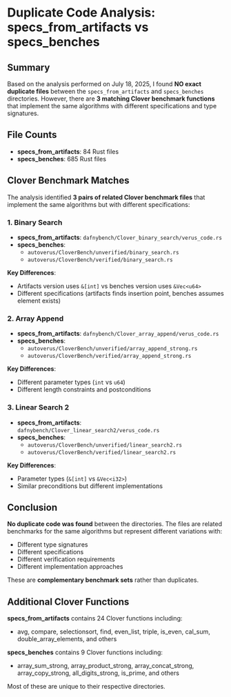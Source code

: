 # Duplicate Code Analysis: specs_from_artifacts vs specs_benches

## Summary

Based on the analysis performed on July 18, 2025, I found **NO exact duplicate files** between the `specs_from_artifacts` and `specs_benches` directories. However, there are **3 matching Clover benchmark functions** that implement the same algorithms with different specifications and type signatures.

## File Counts
- **specs_from_artifacts**: 84 Rust files
- **specs_benches**: 685 Rust files

## Clover Benchmark Matches

The analysis identified **3 pairs of related Clover benchmark files** that implement the same algorithms but with different specifications:

### 1. Binary Search
- **specs_from_artifacts**: `dafnybench/Clover_binary_search/verus_code.rs`
- **specs_benches**: 
  - `autoverus/CloverBench/unverified/binary_search.rs`
  - `autoverus/CloverBench/verified/binary_search.rs`

**Key Differences**:
- Artifacts version uses `&[int]` vs benches version uses `&Vec<u64>`
- Different specifications (artifacts finds insertion point, benches assumes element exists)

### 2. Array Append
- **specs_from_artifacts**: `dafnybench/Clover_array_append/verus_code.rs`
- **specs_benches**:
  - `autoverus/CloverBench/unverified/array_append_strong.rs`
  - `autoverus/CloverBench/verified/array_append_strong.rs`

**Key Differences**:
- Different parameter types (`int` vs `u64`)
- Different length constraints and postconditions

### 3. Linear Search 2
- **specs_from_artifacts**: `dafnybench/Clover_linear_search2/verus_code.rs`
- **specs_benches**:
  - `autoverus/CloverBench/unverified/linear_search2.rs`
  - `autoverus/CloverBench/verified/linear_search2.rs`

**Key Differences**:
- Parameter types (`&[int]` vs `&Vec<i32>`)
- Similar preconditions but different implementations

## Conclusion

**No duplicate code was found** between the directories. The files are related benchmarks for the same algorithms but represent different variations with:
- Different type signatures
- Different specifications
- Different verification requirements
- Different implementation approaches

These are **complementary benchmark sets** rather than duplicates.

## Additional Clover Functions

**specs_from_artifacts** contains 24 Clover functions including:
- avg, compare, selectionsort, find, even_list, triple, is_even, cal_sum, double_array_elements, and others

**specs_benches** contains 9 Clover functions including:
- array_sum_strong, array_product_strong, array_concat_strong, array_copy_strong, all_digits_strong, is_prime, and others

Most of these are unique to their respective directories.
